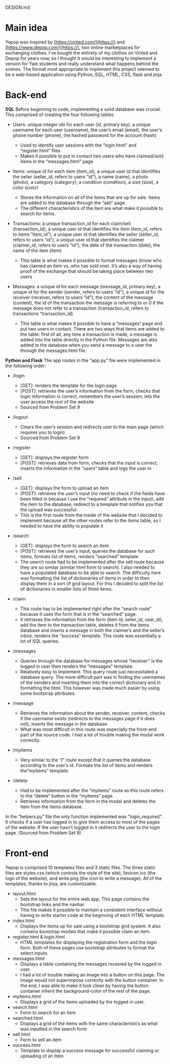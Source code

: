 DESIGN.md

# Main idea
Yepop was inspired by [https://vinted.com/](https://) and [https://www.depop.com/](https://), two online marketplaces for exchanging clothes. I’ve bought the entirety of my clothes on Vinted and Depop for years now, so I thought it would be interesting to implement a version for Yale students and really understand what happens behind the scenes. The format most appropriate to implement this project seemed to be a web-based application using Python, SQL, HTML, CSS, flask and jinja.

# Back-end
**SQL**
Before beginning to code, implementing a solid database was crucial. This comprised of creating the four following tables:
* Users: unique integer ids for each user (id, primary key), a unique username for each user (username), the user’s email (email), the user’s phone number (phone), the hashed password for the account (hash)
    * Used to identify user sessions with the “login.html” and “register.html” files
    * Makes it possible to put in contact two users who have claimed/sold items in the “messages.html” page

* Items: unique id for each item (item_id), a unique user id that identifies the seller (seller_id, refers to users “id”), a name (name), a photo (photo), a category (category), a condition (condition), a size (size), a color (color)
    * Stores the information on all of the items that are up for sale. Items are added to the database through the “sell” page.
    * The different characteristics of the item are what make it possible to search for items.

* Transactions: a unique transaction_id for each claim/sell (transaction_id), a unique user id that identifies the item (item_id, refers to items “item_id”), a unique user id that identifies the seller (seller_id, refers to users “id”), a unique user id that identifies the claimer (claimer_id, refers to users “id”), the date of the transaction (date), the name of the item (item)
    * This table is what makes it possible to format messages (know who has claimed an item vs. who has sold one). It’s also a way of having proof of the exchange that should be taking place between two users

* Messages: a unique id for each message (message_id, primary key), a unique id for the sender (sender, refers to users “id”), a unique id for the receiver (receiver, refers to users “id”), the content of the message (content), the id of the transaction the message is referring to or 0 if the message does not refer to a transaction (transaction_id, refers to transactions “transaction_id)
    * This table is what makes it possible to have a “messages” page and put two users in contact. There are two ways that items are added to the table: first of all, any time a transaction is made, a message is added into the table directly in the Python file. Messages are also added to the database when you send a message to a user the through the messages.html file.


**Python and Flask**
The app routes in the “app.py” file were implemented in the following order:
* /login
    * [GET]: renders the template for the login page
    * [POST]: retrieves the user’s information from the form, checks that login information is correct, remembers the user’s session, lets the user access the rest of the website
    * Sourced from Problem Set 9

* /logout
    * Clears the user’s session and redirects user to the main page (which requires you to login)
    * Sourced from Problem Set 9
* /register
    * [GET]: displays the register form
    * [POST]: retrieves data from form, checks that the input is correct, inserts the information in the “users” table and logs the user in
* /sell
    * [GET]: displays the form to upload an item
    * [POST]: retrieves the user’s input (no need to check if the fields have been filled in because I use the “required” attribute in the input), add the item to the database, redirect to a template that notifies you that the upload was successful
    * This is the first route from the inside of the website that I decided to implement because all the other routes refer to the items table, so I needed to have the ability to populate it
* /search
    * [GET]: displays the form to search an item
    * [POST]: retrieves the user’s input, queries the database for such items, formats list of items, renders “searched” template
    * The search route had to be implemented after the sell route because they are so similar (similar html form to search). I also needed to have a populated database to be able to search. The difficulty here was formatting the list of dictionaries of items in order to then display them in a sort of grid layout. For this I decided to split the list of dictionaries in smaller lists of three items. 
* /claim
    * This route has to be implemented right after the “search route” because it uses the form that is in the “searched” page. 
    * It retrieves the information from the form (item id, seller_id, user_id), add the item to the transaction table, deletes it from the items database and inserts a message in both the claimer’s and the seller’s inbox, renders the “success” template. This route was essentially a lot of SQL queries. 
* /messages
    * Queries through the database for messages whose “receiver” is the logged in user then renders the “messages” template. 
    * Relatively easy to implement. This query route just necessitated a database query. The more difficult part was in finding the usernames of the senders and inserting them into the correct dictionary and in formatting the html. This however was made much easier by using some bootstrap attributes.
* /message
    * Retrieves the information about the sender, receiver, content, checks if the username exists (redirects to the messages page if it does not), inserts the message in the database.
    * What was most difficult in this route was especially the front-end part of the source code. I had a lot of trouble making the modal work correctly.
* /myitems
    * Very similar to the “/” route except that it queries the database according to the user’s id. Formats the list of items and renders the”myitems” template. 
* /delete
    * Had to be implemented after the “myitems” route as this route refers to the “delete” button in the “myitems” page. 
    * Retrieves information from the form in the modal and deletes the item from the items database. 

In the “helpers.py” file the only function implemented was “login_required”. It checks if a user has logged in to give them access to most of the pages of the website. If the user hasn’t logged in it redirects the user to the login page. (Sourced from Problem Set 9)

# Front-end
Yepop is comprised 10 templates files and 3 static files. The three static files are styles.css (which controls the style of the site), favicon.ico (the logo of the website), and write.png (the icon to write a message). All of the templates, thanks to jinja, are customizable.
* layout.html
    * Sets the layout for the entire web app. This page contains the bootstrap links and the navbar.
    * This file makes it possible to maintain a consistent interface without having to write starter code at the beginning of each HTML template. 
* index.html
    * Displays the items up for sale using a bootstrap grid system. It also contains bootstrap modals that make it possible claim an item. 
* register.html & login.html
    * HTML templates for displaying the registration form and the login form. Both of these pages use bootstrap attributes to format the select inputs. 
* messages.html
    * Displays a table containing the messages received by the logged in user.
    * I had a lot of trouble making an image into a button on this page. The image would not superimpose correctly with the button container. In the end, I was able to make it look clean by having the button container inherit the background-color of the rest of the page. 
* myitems.html
    * Displays a grid of the items uploaded by the logged in user.
* search.html
    * Form to search for an item
* searched.html
    * Displays a grid of the items with the same characteristics as what was inputted in the search form
* sell.html
    * Form to sell an item 
* success.html
    * Template to display a success message for successful claiming or uploading of an item. 



